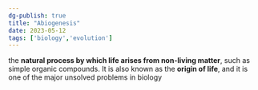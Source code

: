 ```yaml
---  
dg-publish: true  
title: "Abiogenesis"  
date: 2023-05-12  
tags: ['biology','evolution']  
---  
```

  
the **natural process by which life arises from non-living matter**, such as simple organic compounds. It is also known as the **origin of life**, and it is one of the major unsolved problems in biology  
  
